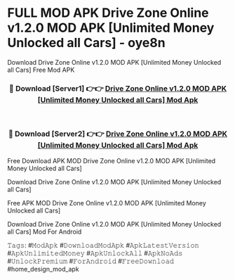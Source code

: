 # FULL MOD APK Drive Zone Online v1.2.0 MOD APK [Unlimited Money Unlocked all Cars] - oye8n
Download Drive Zone Online v1.2.0 MOD APK [Unlimited Money Unlocked all Cars] Free Mod APK

<div align="center">
<h3>🔴 Download [Server1] 👉👉 <a href="https://apk-comot.site?title=Drive_Zone_Online_v1.2.0_MOD_APK_[Unlimited_Money_Unlocked_all_Cars]">Drive Zone Online v1.2.0 MOD APK [Unlimited Money Unlocked all Cars] Mod Apk</a></h3><br>

<h3>🔴 Download [Server2] 👉👉 <a href="https://apk-comot.site?title=Drive_Zone_Online_v1.2.0_MOD_APK_[Unlimited_Money_Unlocked_all_Cars]">Drive Zone Online v1.2.0 MOD APK [Unlimited Money Unlocked all Cars] Mod Apk</a></h3>
</div>


Free Download APK MOD Drive Zone Online v1.2.0 MOD APK [Unlimited Money Unlocked all Cars]

Download Drive Zone Online v1.2.0 MOD APK [Unlimited Money Unlocked all Cars] 

Free APK MOD Drive Zone Online v1.2.0 MOD APK [Unlimited Money Unlocked all Cars] 

Download Drive Zone Online v1.2.0 MOD APK [Unlimited Money Unlocked all Cars] Mod For Android

𝚃𝚊𝚐𝚜: #𝙼𝚘𝚍𝙰𝚙𝚔 #𝙳𝚘𝚠𝚗𝚕𝚘𝚊𝚍𝙼𝚘𝚍𝙰𝚙𝚔 #𝙰𝚙𝚔𝙻𝚊𝚝𝚎𝚜𝚝𝚅𝚎𝚛𝚜𝚒𝚘𝚗 #𝙰𝚙𝚔𝚄𝚗𝚕𝚒𝚖𝚒𝚝𝚎𝚍𝙼𝚘𝚗𝚎𝚢 #𝙰𝚙𝚔𝚄𝚗𝚕𝚘𝚌𝚔𝙰𝚕𝚕 #𝙰𝚙𝚔𝙽𝚘𝙰𝚍𝚜 #𝚄𝚗𝚕𝚘𝚌𝚔𝙿𝚛𝚎𝚖𝚒𝚞𝚖 #𝙵𝚘𝚛𝙰𝚗𝚍𝚛𝚘𝚒𝚍 #𝙵𝚛𝚎𝚎𝙳𝚘𝚠𝚗𝚕𝚘𝚊𝚍 #home_design_mod_apk